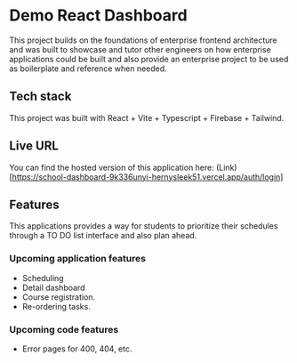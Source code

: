 # Demo React Dashboard

This project builds on the foundations of enterprise frontend architecture and was built to showcase and tutor other engineers on how enterprise applications could
be built and also provide an enterprise project to be used as boilerplate and reference when needed.

## Tech stack

This project was built with React + Vite + Typescript + Firebase + Tailwind.

## Live URL

You can find the hosted version of this application here: (Link)[https://school-dashboard-9k336unyi-hernysleek51.vercel.app/auth/login]


## Features

This applications provides a way for students to prioritize their schedules through a TO DO list interface and also plan ahead.

### Upcoming application features

- Scheduling
- Detail dashboard
- Course registration.
- Re-ordering tasks.

### Upcoming code features

- Error pages for 400, 404, etc.
